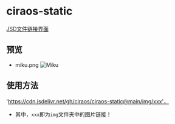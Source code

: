 # ciraos-static

[JSD文件链接界面](https://cdn.jsdelivr.net/gh/ciraos/ciraos-static@main/img/)

## 预览

- miku.png
![Miku](https://cdn.jsdelivr.net/gh/ciraos/ciraos-static@main/img/miku.webp)

## 使用方法

'https://cdn.jsdelivr.net/gh/ciraos/ciraos-static@main/img/xxx'，

- 其中，`xxx`即为`img`文件夹中的图片链接！
